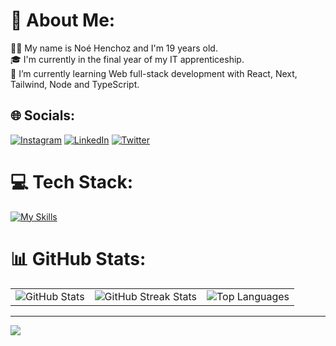 # 💫 About Me:
👨‍💻 My name is Noé Henchoz and I'm 19 years old.<br>🎓 I'm currently in the final year of my IT apprenticeship.<br>🌱 I’m currently learning Web full-stack development with React, Next, Tailwind, Node and TypeScript.


## 🌐 Socials:
[![Instagram](https://img.shields.io/badge/Instagram-%23E4405F.svg?logo=Instagram&logoColor=white)](https://instagram.com/henchoznoe) [![LinkedIn](https://img.shields.io/badge/LinkedIn-%230077B5.svg?logo=linkedin&logoColor=white)](https://linkedin.com/in/henchoznoe) [![Twitter](https://img.shields.io/badge/Twitter-%231DA1F2.svg?logo=Twitter&logoColor=white)](https://twitter.com/noehenchoz) 

# 💻 Tech Stack:
[![My Skills](https://skillicons.dev/icons?i=react,js,ts,nodejs,express,nextjs,tailwind,php,java,html,css,vite,idea&theme=dark)](https://skillicons.dev)

# 📊 GitHub Stats:
<table>
  <tr>
    <td>
      <img src="https://github-readme-stats.vercel.app/api?username=ARATY7&theme=vue-dark&hide_border=false&include_all_commits=false&count_private=true" alt="GitHub Stats" />
    </td>
    <td>
      <img src="https://github-readme-streak-stats.herokuapp.com/?user=ARATY7&theme=vue-dark&hide_border=false" alt="GitHub Streak Stats" />
    </td>
    <td>
      <img src="https://github-readme-stats.vercel.app/api/top-langs/?username=ARATY7&theme=vue-dark&hide_border=false&include_all_commits=false&count_private=true&layout=compact" alt="Top Languages" />
    </td>
  </tr>
</table>

---

[![](https://visitcount.itsvg.in/api?id=ARATY7&icon=0&color=9)](https://visitcount.itsvg.in)

<!-- Proudly created with GPRM ( https://gprm.itsvg.in ) -->
